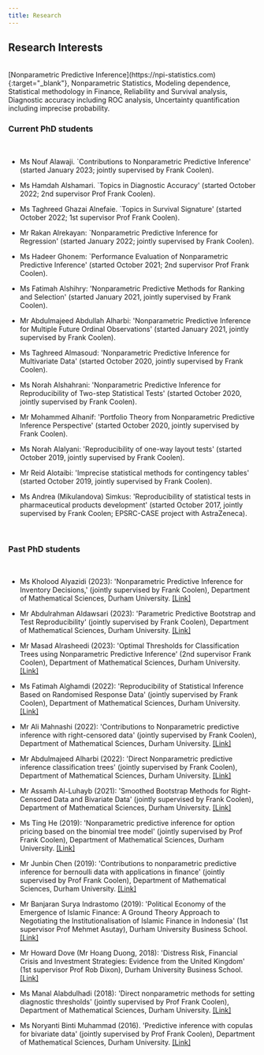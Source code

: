 ```yaml
---
title: Research
---
```


## Research Interests

<br>
[Nonparametric Predictive Inference](https://npi-statistics.com){:target="_blank"}, Nonparametric Statistics, Modeling dependence, Statistical methodology in Finance, Reliability and Survival analysis, Diagnostic accuracy including ROC analysis, Uncertainty quantification including imprecise probability.

<br>

### Current PhD students
<br>

- Ms Nouf Alawaji. `Contributions to Nonparametric Predictive Inference'  (started January 2023; jointly supervised by Frank Coolen).

- Ms Hamdah Alshamari. `Topics in Diagnostic Accuracy'  (started October 2022; 2nd supervisor Prof Frank Coolen). 

- Ms Taghreed Ghazai Alnefaie. `Topics in Survival Signature'  (started October 2022; 1st supervisor Prof Frank Coolen). 


- Mr  Rakan Alrekayan:  `Nonparametric Predictive Inference for Regression' (started January 2022; jointly supervised by Frank Coolen).

- Ms Hadeer Ghonem: `Performance Evaluation of Nonparametric Predictive Inference'  (started October 2021; 2nd supervisor Prof Frank Coolen). 

- Ms Fatimah Alshihry: 'Nonparametric Predictive Methods for Ranking and Selection' (started January 2021, jointly supervised by Frank Coolen).

- Mr Abdulmajeed Abdullah Alharbi: 'Nonparametric Predictive Inference for Multiple Future Ordinal Observations' (started January 2021, jointly supervised by Frank Coolen).

- Ms Taghreed Almasoud: 'Nonparametric Predictive Inference for Multivariate Data' (started October 2020, jointly supervised by Frank Coolen).

- Ms Norah Alshahrani: 'Nonparametric Predictive Inference for Reproducibility of Two-step Statistical Tests' (started October 2020, jointly supervised by Frank Coolen).

- Mr Mohammed Alhanif: 'Portfolio Theory from Nonparametric Predictive Inference Perspective' (started October 2020, jointly supervised by Frank Coolen).



- Ms Norah Alalyani: 'Reproducibility of one-way layout tests' (started October 2019, jointly supervised by Frank Coolen).


- Mr Reid Alotaibi: 'Imprecise statistical methods for contingency tables' (started October 2019, jointly supervised by Frank Coolen).

- Ms Andrea (Mikulandova) Simkus: 'Reproducibility of statistical tests in pharmaceutical products development' (started October 2017, jointly supervised by Frank Coolen; EPSRC-CASE project with AstraZeneca).






<br>

### Past PhD students
<br>



- Ms Kholood Alyazidi (2023): 'Nonparametric Predictive Inference for Inventory Decisions,' (jointly supervised by Frank Coolen),  Department of Mathematical Sciences, Durham University. [[Link]](http://etheses.dur.ac.uk/)



- Mr Abdulrahman Aldawsari (2023): 'Parametric Predictive Bootstrap and Test Reproducibility' (jointly supervised by Frank Coolen),  Department of Mathematical Sciences, Durham University. [[Link]](http://etheses.dur.ac.uk/14970/)

- Mr Masad Alrasheedi (2023): 'Optimal Thresholds for Classification Trees using Nonparametric Predictive Inference' (2nd supervisor Frank Coolen),   Department of Mathematical Sciences, Durham University. [[Link]](http://etheses.dur.ac.uk/14793/)

- Ms Fatimah Alghamdi (2022): 'Reproducibility of Statistical Inference Based on Randomised Response Data' (jointly supervised by Frank Coolen),  Department of Mathematical Sciences, Durham University. [[Link]](http://etheses.dur.ac.uk/14783/)



- Mr Ali Mahnashi (2022): 'Contributions to Nonparametric predictive inference with right-censored data' (jointly supervised by Frank Coolen),  Department of Mathematical Sciences, Durham University.  [[Link]](http://etheses.dur.ac.uk/14548/)


- Mr Abdulmajeed Alharbi (2022): 'Direct Nonparametric predictive inference classification trees' (jointly supervised by Frank Coolen),  Department of Mathematical Sciences, Durham University.  [[Link]](http://etheses.dur.ac.uk/14473/)

- Mr Assamh Al-Luhayb (2021): 'Smoothed Bootstrap Methods for Right-Censored Data and Bivariate Data' (jointly supervised by Frank Coolen),  Department of Mathematical Sciences, Durham University. [[Link]](http://etheses.dur.ac.uk/14096/)

- Ms Ting He (2019): 'Nonparametric predictive inference for option pricing based on the binomial tree model' (jointly supervised by Prof Frank Coolen), Department of Mathematical Sciences, Durham University. [[Link]](http://etheses.dur.ac.uk/13115/)

- Mr Junbin Chen (2019): 'Contributions to nonparametric predictive inference for bernoulli data with applications in finance' (jointly supervised by Prof Frank Coolen), Department of Mathematical Sciences, Durham University. [[Link]](http://etheses.dur.ac.uk/13123/)

- Mr Banjaran Surya Indrastomo (2019): 'Political Economy of the Emergence of Islamic Finance: A Ground Theory Approach to Negotiating the Institutionalisation of Islamic Finance in Indonesia' (1st supervisor Prof Mehmet Asutay), Durham University Business School. [[Link]](http://etheses.dur.ac.uk/13386/)

- Mr Howard Dove (Mr Hoang Duong, 2018): 'Distress Risk, Financial Crisis and Investment Strategies: Evidence from the United Kingdom' (1st supervisor Prof Rob Dixon), Durham University Business School. [[Link]](http://etheses.dur.ac.uk/12755/)

- Ms Manal Alabdulhadi (2018): 'Direct nonparametric methods for setting diagnostic thresholds' (jointly supervised by Prof Frank Coolen), Department of Mathematical Sciences, Durham University. [[Link]](http://etheses.dur.ac.uk/12538/)

- Ms Noryanti Binti Muhammad (2016). 'Predictive inference with copulas for bivariate data' (jointly supervised by Prof Frank Coolen), Department of Mathematical Sciences, Durham University. [[Link]](http://etheses.dur.ac.uk/11597/)
